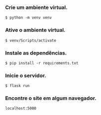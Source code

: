 ### Crie um ambiente virtual.

```
$ python -m venv venv
```

### Ative o ambiente virtual.

```
$ venv/Scripts/activate
```

### Instale as dependências.

```
$ pip install -r requirements.txt
```

### Inicie o servidor.

```
$ flask run
```

### Encontre o site em algum navegador.

```
localhost:5000
```
